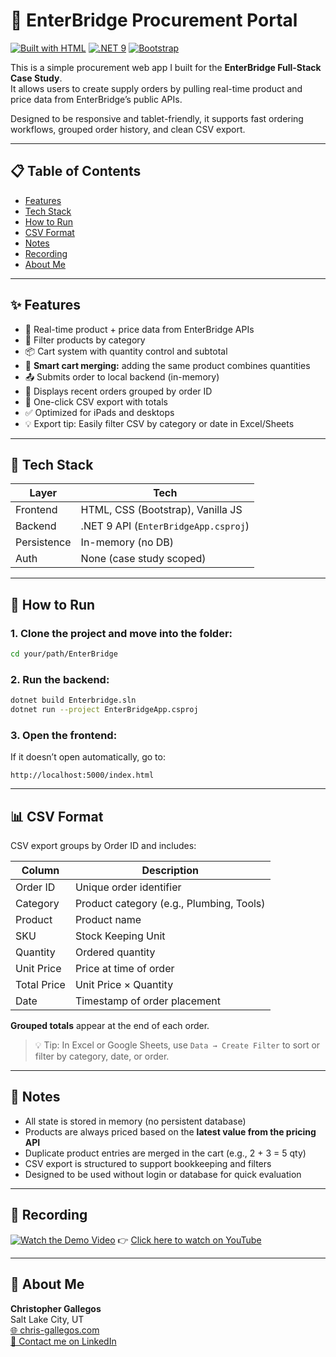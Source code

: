 # 🚧 EnterBridge Procurement Portal

[![Built with HTML](https://img.shields.io/badge/Frontend-HTML%2FCSS%20%2B%20JS-blue)](#)
[![.NET 9](https://img.shields.io/badge/Backend-.NET%209-%23712cf9)](#)
[![Bootstrap](https://img.shields.io/badge/Styled%20With-Bootstrap%205-orange)](#)

This is a simple procurement web app I built for the **EnterBridge Full-Stack Case Study**.  
It allows users to create supply orders by pulling real-time product and price data from EnterBridge’s public APIs.

Designed to be responsive and tablet-friendly, it supports fast ordering workflows, grouped order history, and clean CSV export.

---

## 📋 Table of Contents

- [Features](#features)
- [Tech Stack](#tech-stack)
- [How to Run](#how-to-run)
- [CSV Format](#csv-format)
- [Notes](#notes)
- [Recording](#recording)
- [About Me](#about-me)

---

## ✨ Features

- 🔄 Real-time product + price data from EnterBridge APIs
- 🧭 Filter products by category
- 📦 Cart system with quantity control and subtotal
- 🧠 **Smart cart merging:** adding the same product combines quantities
- 📤 Submits order to local backend (in-memory)
- 🧾 Displays recent orders grouped by order ID
- 📄 One-click CSV export with totals
- ✅ Optimized for iPads and desktops
- 💡 Export tip: Easily filter CSV by category or date in Excel/Sheets

---

## 🧰 Tech Stack

| Layer        | Tech                     |
|--------------|---------------------------|
| Frontend     | HTML, CSS (Bootstrap), Vanilla JS |
| Backend      | .NET 9 API (`EnterBridgeApp.csproj`) |
| Persistence  | In-memory (no DB)         |
| Auth         | None (case study scoped)  |

---

## 🚀 How to Run

### 1. Clone the project and move into the folder:

```bash
cd your/path/EnterBridge
```

### 2. Run the backend:

```bash
dotnet build Enterbridge.sln
dotnet run --project EnterBridgeApp.csproj
```

### 3. Open the frontend:

If it doesn’t open automatically, go to:

```
http://localhost:5000/index.html
```

---

## 📊 CSV Format

CSV export groups by Order ID and includes:

| Column        | Description                     |
|---------------|----------------------------------|
| Order ID      | Unique order identifier         |
| Category      | Product category (e.g., Plumbing, Tools) |
| Product       | Product name                    |
| SKU           | Stock Keeping Unit              |
| Quantity      | Ordered quantity                |
| Unit Price    | Price at time of order          |
| Total Price   | Unit Price × Quantity           |
| Date          | Timestamp of order placement    |

**Grouped totals** appear at the end of each order.

> 💡 Tip: In Excel or Google Sheets, use `Data → Create Filter` to sort or filter by category, date, or order.

---

## 🧠 Notes

- All state is stored in memory (no persistent database)
- Products are always priced based on the **latest value from the pricing API**
- Duplicate product entries are merged in the cart (e.g., 2 + 3 = 5 qty)
- CSV export is structured to support bookkeeping and filters
- Designed to be used without login or database for quick evaluation

---

## 🎥 Recording

[![Watch the Demo Video](https://img.youtube.com/vi/xksHtzwrKj4/0.jpg)](https://youtu.be/xksHtzwrKj4)
👉 [Click here to watch on YouTube](https://youtu.be/xksHtzwrKj4)

---

## 🙋 About Me

**Christopher Gallegos**  
Salt Lake City, UT  
[🌐 chris-gallegos.com](https://portfolio-website-chgallegos.herokuapp.com/)  
[📧 Contact me on LinkedIn](https://www.linkedin.com/in/christopher-gallegos-91231363/)
